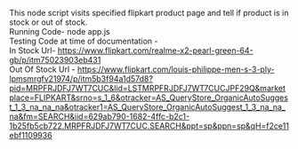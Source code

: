 This node script visits specified flipkart product page and tell if product is in stock or out of stock.<br/>
Running Code- node app.js<br/> 
Testing Code at time of documentation -<br/>
In Stock Url- https://www.flipkart.com/realme-x2-pearl-green-64-gb/p/itm75023903eb431<br/>
Out Of Stock Url - https://www.flipkart.com/louis-philippe-men-s-3-ply-lpmsmrgfv21974/p/itm5b3f94a1d57d8?pid=MRPFRJDFJ7WT7CUC&lid=LSTMRPFRJDFJ7WT7CUCJPF29Q&marketplace=FLIPKART&srno=s_1_6&otracker=AS_QueryStore_OrganicAutoSuggest_1_3_na_na_na&otracker1=AS_QueryStore_OrganicAutoSuggest_1_3_na_na_na&fm=SEARCH&iid=629ab790-1682-4ffc-b2c1-1b25fb5cb722.MRPFRJDFJ7WT7CUC.SEARCH&ppt=sp&ppn=sp&qH=f2ce11ebf1109936


